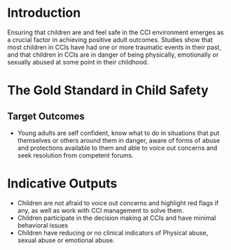 # Introduction

Ensuring that children are and feel safe in the CCI environment emerges as a crucial factor in achieving positive adult outcomes. Studies show that most children in CCIs have had one or more traumatic events in their past, and that children in CCIs are in danger of being physically, emotionally or sexually abused at some point in their childhood. 

# The Gold Standard in Child Safety

## Target Outcomes 

 - Young adults are self confident, know what to do in situations that put themselves or others around them in danger, aware of forms of abuse and protections available to them and able to voice out concerns and seek resolution from competent forums. 

# Indicative Outputs

 - Children are not afraid to voice out concerns and highlight red flags if any, as well as work with CCI management to solve them. 
 - Children participate in the decision making at CCIs and have minimal behavioral issues
 - Children have reducing or no clinical indicators of Physical abuse, sexual abuse or emotional abuse. 
